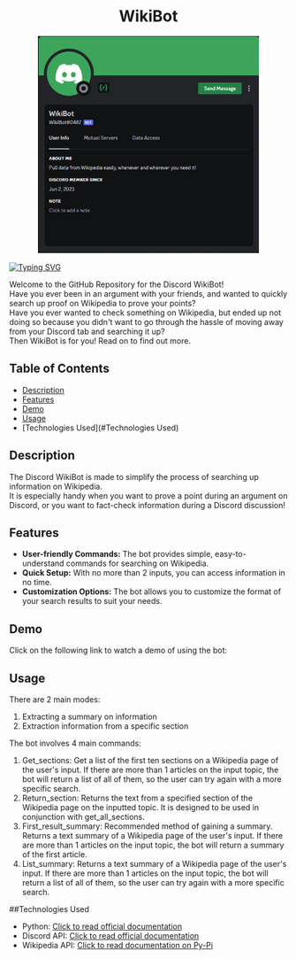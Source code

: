 <div align="center">
  <h1 style="text-align: center;">WikiBot</h1>
</div>

<p align="center">
  <img src="https://github.com/Yoda-Flash/wikibot/blob/main/discord-profile-image.png?raw=true" width="400" />
</p>

<a href="https://git.io/typing-svg"><img src="https://readme-typing-svg.demolab.com?font=Fira+Code&pause=1000&color=1DAE16&vCenter=true&multiline=true&random=false&width=435&height=100&lines=Easily+Extract+Bite-Sized+Wikipedia;Information+On+Discord!" alt="Typing SVG" /></a>

Welcome to the GitHub Repository for the Discord WikiBot! <br>
Have you ever been in an argument with your friends, and wanted to quickly search up proof on Wikipedia to prove your points? <br>
Have you ever wanted to check something on Wikipedia, but ended up not doing so because you didn't want to go through the hassle of moving away from your Discord tab and searching it up? <br>
Then WikiBot is for you! Read on to find out more. <br>

## Table of Contents

- [Description](#Description)
- [Features](#Features)
- [Demo](#Demo)
- [Usage](#Usage)
- [Technologies Used](#Technologies Used)

## Description

The Discord WikiBot is made to simplify the process of searching up information on Wikipedia. <br>
It is especially handy when you want to prove a point during an argument on Discord, or you want to fact-check information during a Discord discussion! <br>

## Features

- **User-friendly Commands:** The bot provides simple, easy-to-understand commands for searching on Wikipedia.
- **Quick Setup:** With no more than 2 inputs, you can access information in no time.
- **Customization Options:** The bot allows you to customize the format of your search results to suit your needs.

## Demo
Click on the following link to watch a demo of using the bot:


## Usage
There are 2 main modes:
1. Extracting a summary on information 
2. Extraction information from a specific section

The bot involves 4 main commands:
1. Get_sections: Get a list of the first ten sections on a Wikipedia page of the user's input. If there are more than 1 articles on the input topic, the bot will return a list of all of them, so the user can try again with a more specific search.
2. Return_section: Returns the text from a specified section of the Wikipedia page on the inputted topic. It is designed to be used in conjunction with get_all_sections.
3. First_result_summary: Recommended method of gaining a summary. Returns a text summary of a Wikipedia page of the user's input. If there are more than 1 articles on the input topic, the bot will return a summary of the first article.
4. List_summary: Returns a text summary of a Wikipedia page of the user's input. If there are more than 1 articles on the input topic, the bot will return a list of all of them, so the user can try again with a more specific search.

##Technologies Used
- Python: [Click to read official documentation](https://docs.python.org/3/)
- Discord API: [Click to read official documentation](https://discord.com/developers/docs/intro)
- Wikipedia API: [Click to read documentation on Py-Pi](https://pypi.org/project/Wikipedia-API/)
